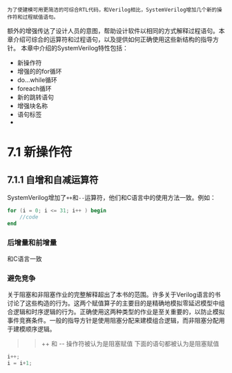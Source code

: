     为了使建模可用更简洁的可综合RTL代码，和Verilog相比，SystemVerilog增加几个新的操作符和过程赋值语句。
额外的增强传达了设计人员的意图，帮助设计软件以相同的方式解释过程语句。本章介绍可综合的运算符和过程语句，以及提供如何正确使用这些新结构的指导方针。
    本章中介绍的SystemVerilog特性包括：
* 新操作符
* 增强的的for循环
* do...while循环
* foreach循环
* 新的跳转语句
* 增强块名称
* 语句标签
*

# 7.1 新操作符

## 7.1.1 自增和自减运算符
SystemVerilog增加了`++`和`--`运算符，他们和C语言中的使用方法一致。例如：
```verilog
for (i = 0; i <= 31; i++ ) begin
    //code
end
```

### 后增量和前增量
和C语言一致

### 避免竞争
关于阻塞和非阻塞作业的完整解释超出了本书的范围。许多关于Verilog语言的书讨论了这些构造的行为。这两个赋值算子的主要目的是精确地模拟零延迟模型中组合逻辑和时序逻辑的行为。正确使用这两种类型的作业是至关重要的，以防止模拟事件竞赛条件。一般的指导方针是使用阻塞分配来建模组合逻辑，而非阻塞分配用于建模顺序逻辑。

>> ++ 和 -- 操作符被认为是阻塞赋值
下面的语句都被认为是阻塞赋值
```verilog
i++;
i = i+1;
```